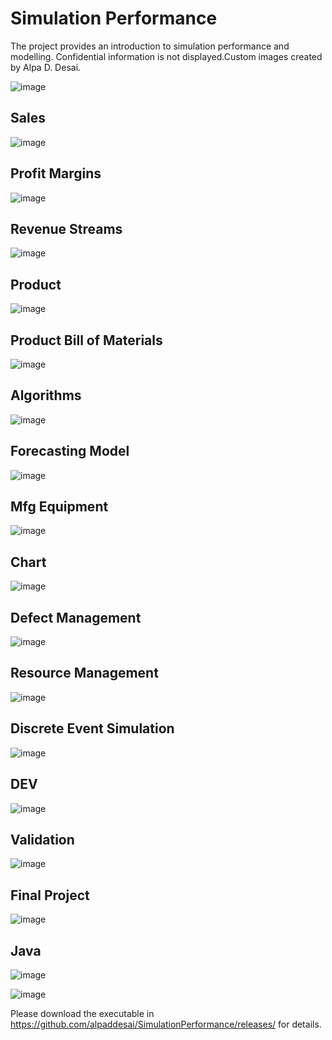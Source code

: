 # Simulation Performance

The project provides an introduction to simulation performance and modelling. Confidential information is not displayed.Custom images created by Alpa D. Desai.

![image](DiscreteEventSimulator.jpg)

## Sales
![image](Sales.jpg)

## Profit Margins
![image](ProfitMargins.jpg)

## Revenue Streams
![image](RevenueStreamsPCBs.jpg)

## Product 
![image](ProductSlide.jpg)

## Product Bill of Materials
![image](ProductSlideII.jpg)

## Algorithms
![image](Algorithms.jpg)

## Forecasting Model 
![image](ForecastingModel.jpg)

## Mfg Equipment
![image](MfgEquipment.jpg)

## Chart
![image](Chart.jpg)

## Defect Management
![image](DefectManagement.jpg)

## Resource Management
![image](ResourceManagement.jpg)

## Discrete Event Simulation 
![image](DiscreteEventSimulation.jpg)

## DEV
![image](DEV.jpg)

## Validation 
![image](Validation.jpg)

## Final Project
![image](FinalProject.jpg)

## Java
![image](Java.jpg)

![image](USCopyrightCertificate.png)

Please download the executable in https://github.com/alpaddesai/SimulationPerformance/releases/ for details.
